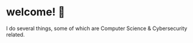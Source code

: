 # welcome! 👋

I do several things, some of which are Computer Science & Cybersecurity related.

<!-- # recent blog posts

{% for post in site.posts %}

## [{{ post.date | date: "%m/%d/%Y" }} — {{ post.title }}]({{ post.url | relative_url }})

{{ post.excerpt }}

[{{ post.read_more }}]({{ post.url | relative_url }})

---

{% endfor %} -->
